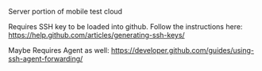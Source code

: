 Server portion of mobile test cloud

Requires SSH key to be loaded into github. Follow the instructions here: https://help.github.com/articles/generating-ssh-keys/

Maybe Requires Agent as well: https://developer.github.com/guides/using-ssh-agent-forwarding/